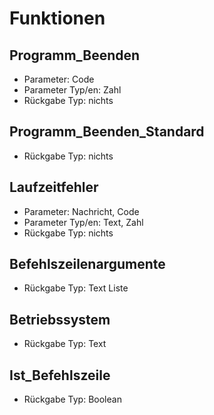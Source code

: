 # Funktionen
## Programm_Beenden
* Parameter: Code
* Parameter Typ/en: Zahl
* Rückgabe Typ: nichts

## Programm_Beenden_Standard

* Rückgabe Typ: nichts

## Laufzeitfehler
* Parameter: Nachricht, Code
* Parameter Typ/en: Text, Zahl
* Rückgabe Typ: nichts

## Befehlszeilenargumente

* Rückgabe Typ: Text Liste

## Betriebssystem

* Rückgabe Typ: Text

## Ist_Befehlszeile

* Rückgabe Typ: Boolean


